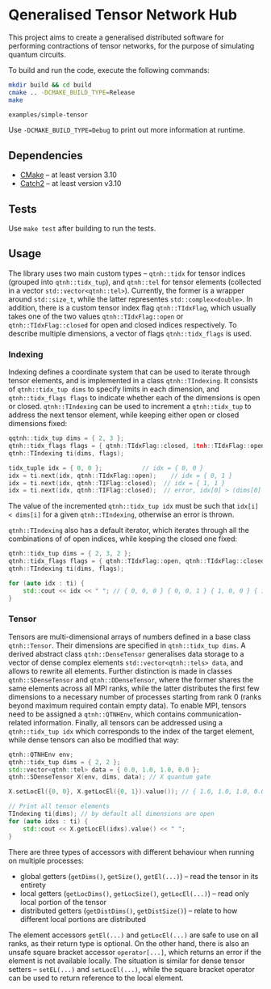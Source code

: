 # Qeneralised Tensor Network Hub

This project aims to create a generalised distributed software for performing contractions of tensor networks, for the purpose of simulating quantum circuits. 

To build and run the code, execute the following commands: 

```bash
mkdir build && cd build
cmake .. -DCMAKE_BUILD_TYPE=Release
make

examples/simple-tensor
```

Use `-DCMAKE_BUILD_TYPE=Debug` to print out more information at runtime. 


## Dependencies

 * [CMake](https://cmake.org/) – at least version 3.10
 * [Catch2](https://github.com/catchorg/Catch2) – at least version v3.10


## Tests

Use `make test` after building to run the tests. 


## Usage

The library uses two main custom types – `qtnh::tidx` for tensor indices (grouped into `qtnh::tidx_tup`), and `qtnh::tel` for tensor elements (collected in a vector `std::vector<qtnh::tel>`). Currently, the former is a wrapper around `std::size_t`, while the latter representes `std::complex<double>`. In addition, there is a custom tensor index flag `qtnh::TIdxFlag`, which usually takes one of the two values `qtnh::TIdxFlag::open` or `qtnh::TIdxFlag::closed` for open and closed indices respectively. To describe multiple dimensions, a vector of flags `qtnh::tidx_flags` is used. 

### Indexing

Indexing defines a coordinate system that can be used to iterate through tensor elements, and is implemented in a class `qtnh::TIndexing`. It consists of `qtnh::tidx_tup dims` to specify limits in each dimension, and `qtnh::tidx_flags flags` to indicate whether each of the dimensions is open or closed. `qtnh::TIndexing` can be used to increment a `qtnh::tidx_tup` to address the next tensor element, while keeping either open or closed dimensions fixed: 

```c++
qqtnh::tidx_tup dims = { 2, 3 };
qtnh::tidx_flags flags = { qtnh::TIdxFlag::closed, 1tnh::TIdxFlag::open };
qtnh::TIndexing ti(dims, flags);

tidx_tuple idx = { 0, 0 };           // idx = { 0, 0 }
idx = ti.next(idx, qtnh::TIdxFlag::open);    // idx = { 0, 1 }
idx = ti.next(idx, qtnh::TIFlag::closed);  // idx = { 1, 1 }
idx = ti.next(idx, qtnh::TIFlag::closed);  // error, idx[0] > (dims[0] - 1)
```

The value of the incremented `qtnh::tidx_tup idx` must be such that `idx[i] < dims[i]` for a given `qtnh::TIndexing`, otherwise an error is thrown. 

`qtnh::TIndexing` also has a default iterator, which iterates through all the combinations of of open indices, while keeping the closed one fixed: 

```c++
qtnh::tidx_tup dims = { 2, 3, 2 };
qtnh::tidx_flags flags = { qtnh::TIdxFlag::open, qtnh::TIdxFlag::closed, qtnh::TIdxFlag::open };
qtnh::TIndexing ti(dims, flags);

for (auto idx : ti) {
    std::cout << idx << " "; // { 0, 0, 0 } { 0, 0, 1 } { 1, 0, 0 } { 1, 0, 1 },
}
```

### Tensor

Tensors are multi-dimensional arrays of numbers defined in a base class `qtnh::Tensor`. Their dimensions are specified in `qtnh::tidx_tup dims`. A derived abstract class `qtnh::DenseTensor` generalises data storage to a vector of dense complex elements `std::vector<qtnh::tels> data`, and allows to rewrite all elements. Further distinction is made in classes `qtnh::SDenseTensor` and `qtnh::DDenseTensor`, where the former shares the same elements across all MPI ranks, while the latter distributes the first few dimensions to a necessary number of processes starting from rank 0 (ranks beyond maximum required contain empty data). To enable MPI, tensors need to be assigned a `qtnh::QTNHEnv`, which contains communication-related information. Finally, all tensors can be addressed using a `qtnh::tidx_tup idx` which corresponds to the index of the target element, while dense tensors can also be modified that way: 

```c++
qtnh::QTNHEnv env;
qtnh::tidx_tup dims = { 2, 2 };
std::vector<qtnh::tel> data = { 0.0, 1.0, 1.0, 0.0 };
qtnh::SDenseTensor X(env, dims, data); // X quantum gate

X.setLocEl({0, 0}, X.getLocEl({0, 1}).value()); // { 1.0, 1.0, 1.0, 0.0 };

// Print all tensor elements
TIndexing ti(dims); // by default all dimensions are open
for (auto idxs : ti) {
    std::cout << X.getLocEl(idxs).value() << " ";
}
```

There are three types of accessors with different behaviour when running on multiple processes: 
- global getters (`getDims()`, `getSize()`, `getEl(...)`) – read the tensor in its entirety
- local getters (`getLocDims()`, `getLocSize()`, `getLocEl(...)`) – read only local portion of the tensor
- distributed getters (`getDistDims()`, `getDistSize()`) – relate to how different local portions are distributed

The element accessors `getEl(...)` and `getLocEl(...)` are safe to use on all ranks, as their return type is optional. On the other hand, there is also an unsafe square bracket accessor `operator[...]`, which returns an error if the element is not available locally. The situation is similar for dense tensor setters – `setEL(...)` and `setLocEl(...)`, while the square bracket operator can be used to return reference to the local element.  
